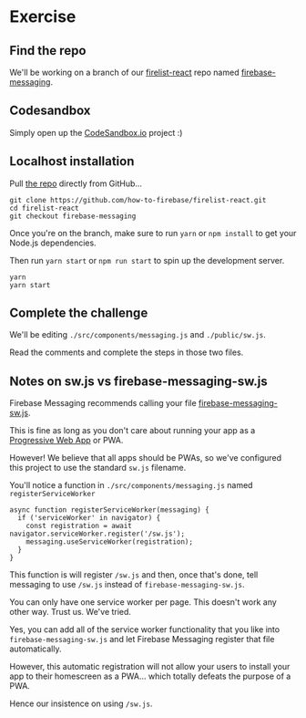 # Exercise

## Find the repo

We'll be working on a branch of our [firelist-react](https://github.com/how-to-firebase/firelist-react) repo named [firebase-messaging](https://github.com/how-to-firebase/firelist-react/tree/master).

## Codesandbox

Simply open up the [CodeSandbox.io](https://codesandbox.io/s/github/how-to-firebase/firelist-react/tree/firebase-messaging) project :\)

## Localhost installation

Pull [the repo](https://github.com/how-to-firebase/firelist-react) directly from GitHub...

```text
git clone https://github.com/how-to-firebase/firelist-react.git
cd firelist-react
git checkout firebase-messaging
```

Once you're on the branch, make sure to run `yarn` or `npm install` to get your Node.js dependencies.

Then run `yarn start` or `npm run start` to spin up the development server.

```text
yarn
yarn start
```

## Complete the challenge

We'll be editing `./src/components/messaging.js` and `./public/sw.js`.

Read the comments and complete the steps in those two files.

## Notes on sw.js vs firebase-messaging-sw.js

Firebase Messaging recommends calling your file [firebase-messaging-sw.js](https://firebase.google.com/docs/cloud-messaging/js/receive).

This is fine as long as you don't care about running your app as a [Progressive Web App](https://developers.google.com/web/progressive-web-apps/) or PWA.

However! We believe that all apps should be PWAs, so we've configured this project to use the standard `sw.js` filename.

You'll notice a function in `./src/components/messaging.js` named `registerServiceWorker`

```text
async function registerServiceWorker(messaging) {
  if ('serviceWorker' in navigator) {
    const registration = await navigator.serviceWorker.register('/sw.js');
    messaging.useServiceWorker(registration);
  }
}
```

This function is will register `/sw.js` and then, once that's done, tell messaging to use `/sw.js` instead of `firebase-messaging-sw.js`.

You can only have one service worker per page. This doesn't work any other way. Trust us. We've tried.

Yes, you can add all of the service worker functionality that you like into `firebase-messaging-sw.js` and let Firebase Messaging register that file automatically.

However, this automatic registration will not allow your users to install your app to their homescreen as a PWA... which totally defeats the purpose of a PWA.

Hence our insistence on using `/sw.js`.

